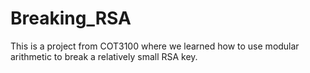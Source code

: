 # Breaking_RSA
This is a project from COT3100 where we learned how to use modular arithmetic to break a relatively small RSA key.
